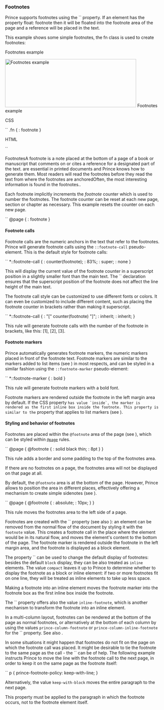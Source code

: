 ### Footnotes

Prince supports footnotes using the `` property. If an element has the property float: footnote then it will be floated into the footnote area of the page and a reference will be placed in the text.

This example shows some simple footnotes, the fn class is used to create footnotes:

Footnotes example

<img src="doc-latest/images/footnotes.png" alt="Footnotes example" width="428" height="157" />
Footnotes example

CSS

``
    .fn {
        : footnote
    }

HTML

``
    <p>
    Footnotes<span class="fn">A footnote is a note placed at
    the bottom of a page of a book or manuscript that comments on or
    cites a reference for a designated part of the text.</span>
    are essential in printed documents and Prince knows how to generate
    them. Most readers will read the footnotes before they read the text
    from where the footnotes are anchored<span class="fn">Often,
    the most interesting information is found in the footnotes.</span>.
    </p>

Each footnote implicitly increments the *footnote* counter which is used to number the footnotes. The footnote counter can be reset at each new page, section or chapter as necessary. This example resets the counter on each new page.

``
    @page {
        : footnote
    }

#### Footnote calls

Footnote calls are the numeric anchors in the text that refer to the footnotes. Prince will generate footnote calls using the `::footnote-call` pseudo-element. This is the default style for footnote calls:

``
    *::footnote-call {
        : counter(footnote);
        : 83%;
        : super;
        : none
    }

This will display the current value of the footnote counter in a superscript position in a slightly smaller font than the main text. The `` declaration ensures that the superscript position of the footnote does not affect the line height of the main text.

The footnote call style can be customized to use different fonts or colors. It can even be customized to include different content, such as placing the footnote counter in brackets rather than making it superscript.

``
    *::footnote-call {
        : "[" counter(footnote) "]";
        : inherit;
        : inherit;
    }

This rule will generate footnote calls with the number of the footnote in brackets, like this: \[1\], \[2\], \[3\].

#### Footnote markers

Prince automatically generates footnote markers, the numeric markers placed in front of the footnote text. Footnote markers are similar to the markers added to list items (see ) in most respects, and can be styled in a similar fashion using the `::footnote-marker` pseudo-element:

``
    *::footnote-marker {
        : bold
    }

This rule will generate footnote markers with a bold font.

Footnote markers are rendered outside the footnote in the left margin area by default. If the CSS property `` has value `inside`, the marker is rendered as the first inline box inside the footnote. This property is similar to the `` property that applies to list markers (see ).

#### Styling and behavior of footnotes

Footnotes are placed within the `@footnote` area of the page (see ), which can be styled within [`@page`](doc-latest/doc-refs.html#at-page) rules.

``
    @page {
        @footnote {
            : solid black thin;
            : 8pt
        }
    }

This rule adds a border and some padding to the top of the footnotes area.

If there are no footnotes on a page, the footnotes area will not be displayed on that page at all.

By default, the `@footnote` area is at the bottom of the page. However, Prince allows to position the area in different places, effectively offering a mechanism to create simple sidenotes (see ).

``
    @page {
        @footnote {
            : absolute;
            : 10px;
        }
    }

This rule moves the footnotes area to the left side of a page.

Footnotes are created with the `` property (see also ): an element can be removed from the normal flow of the document by styling it with the `footnote` value. This creates a footnote call in the place where the element would be in its natural flow, and moves the element's content to the bottom of the page. The footnote marker is rendered outside the footnote in the left margin area, and the footnote is displayed as a block element.

The property `` can be used to change the default display of footnotes: besides the default `block` display, they can be also treated as `inline` elements. The value `compact` leaves it up to Prince to determine whether to display the footnote as a block or inline element: if two or more footnotes fit on one line, they will be treated as inline elements to take up less space.

Making a footnote into an inline element moves the footnote marker into the footnote box as the first inline box inside the footnote.

The `` property offers also the value `inline-footnote`, which is another mechanism to transform the footnote into an inline element.

In a multi-column layout, footnotes can be rendered at the bottom of the page as normal footnotes, or alternatively at the bottom of each column by using the values `prince-column-footnote` or `prince-column-inline-footnote` for the `` property. See also .

In some situations it might happen that footnotes do not fit on the page on which the footnote call was placed. It might be desirable to tie the footnote to the same page as the call - the `` can be of help. The following example instructs Prince to move the line with the footnote call to the next page, in order to keep it on the same page as the footnote itself:

``
    p {
      prince-footnote-policy: keep-with-line;
    }

Alternatively, the value `keep-with-block` moves the entire paragraph to the next page.

This property must be applied to the paragraph in which the footnote occurs, not to the footnote element itself.
